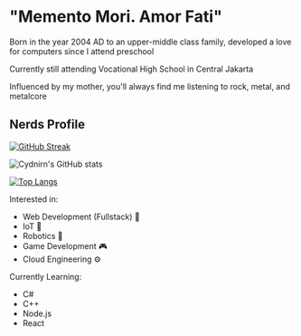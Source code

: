 <h1>"Memento Mori. Amor Fati"</h1>

Born in the year 2004 AD to an upper-middle class family, developed a love for computers since I attend preschool

Currently still attending Vocational High School in Central Jakarta

Influenced by my mother, you'll always find me listening to rock, metal, and metalcore

<h2>Nerds Profile</h2>

[![GitHub Streak](http://github-readme-streak-stats.herokuapp.com?user=Cydnirn&theme=monokai)](https://git.io/streak-stats)

![Cydnirn's GitHub stats](https://github-readme-stats.vercel.app/api?username=Cydnirn&count_private=true&show_icons=true&theme=radical)

[![Top Langs](https://github-readme-stats.vercel.app/api/top-langs/?username=Cydnirn&theme=radical&layout=compact&count_private=true)](https://github.com/anuraghazra/github-readme-stats)

Interested in:
- Web Development (Fullstack) 📱
- IoT 📡
- Robotics 🤖 
- Game Development 🎮
- Cloud Engineering ⚙

Currently Learning:
- C#
- C++
- Node.js
- React

<!---
Cydnirn/Cydnirn is a ✨ special ✨ repository because its `README.md` (this file) appears on your GitHub profile.
You can click the Preview link to take a look at your changes.
--->
